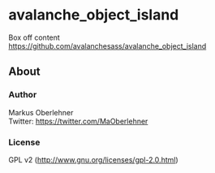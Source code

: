 # avalanche_object_island
Box off content  
https://github.com/avalanchesass/avalanche_object_island

## About
### Author
Markus Oberlehner  
Twitter: https://twitter.com/MaOberlehner

### License
GPL v2 (http://www.gnu.org/licenses/gpl-2.0.html)
